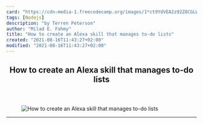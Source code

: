 ```yaml
---
card: "https://cdn-media-1.freecodecamp.org/images/1*ct9YdVEA2z92Z8CGLWz2Zg.jpeg"
tags: [Nodejs]
description: "by Terren Peterson"
author: "Milad E. Fahmy"
title: "How to create an Alexa skill that manages to-do lists"
created: "2021-08-16T11:43:27+02:00"
modified: "2021-08-16T11:43:27+02:00"
---
```

<div class="site-wrapper">
<main id="site-main" class="site-main outer">
<div class="inner">
<article class="post-full post tag-nodejs tag-amazon tag-programming tag-technology tag-productivity ">
<header class="post-full-header">
<h1 class="post-full-title">How to create an Alexa skill that manages to-do lists</h1>
</header>
<figure class="post-full-image">
<picture>
<source media="(max-width: 700px)" sizes="1px" srcset="data:image/gif;base64,R0lGODlhAQABAIAAAAAAAP///yH5BAEAAAAALAAAAAABAAEAAAIBRAA7 1w">
<source media="(min-width: 701px)" sizes="(max-width: 800px) 400px,
(max-width: 1170px) 700px,
1400px" srcset="https://cdn-media-1.freecodecamp.org/images/1*ct9YdVEA2z92Z8CGLWz2Zg.jpeg 300w,
https://cdn-media-1.freecodecamp.org/images/1*ct9YdVEA2z92Z8CGLWz2Zg.jpeg 600w,
https://cdn-media-1.freecodecamp.org/images/1*ct9YdVEA2z92Z8CGLWz2Zg.jpeg 1000w,
https://cdn-media-1.freecodecamp.org/images/1*ct9YdVEA2z92Z8CGLWz2Zg.jpeg 2000w">
<img onerror="this.style.display='none'" src="https://cdn-media-1.freecodecamp.org/images/1*ct9YdVEA2z92Z8CGLWz2Zg.jpeg" alt="How to create an Alexa skill that manages to-do lists">
</picture>
</figure>
<section class="post-full-content">
<div class="post-content medium-migrated-article">
</div>
<hr>
</section>
</article>
</div>
</main>
</div>
<!-- Google Tag Manager (noscript) -->
<!-- End Google Tag Manager (noscript) -->
